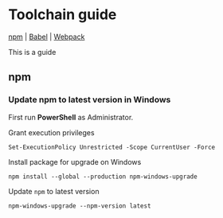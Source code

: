 
# Toolchain guide

[npm](#npm) | [Babel](#babel) | [Webpack](#webpack)

This is a guide


## npm

### Update npm to latest version in Windows

First run **PowerShell** as Administrator.

Grant execution privileges
```
Set-ExecutionPolicy Unrestricted -Scope CurrentUser -Force
```

Install package for upgrade on Windows
```
npm install --global --production npm-windows-upgrade
```

Update `npm` to latest version
```
npm-windows-upgrade --npm-version latest
```

